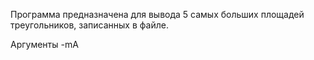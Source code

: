 Программа предназначена для вывода 5 самых больших
площадей треугольников, записанных в файле.

Аргументы
-mA <filePath>
